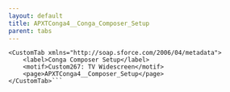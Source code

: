 ```yaml
---
layout: default
title: APXTConga4__Conga_Composer_Setup
parent: tabs
---
```


```<?xml version="1.0" encoding="UTF-8"?>
<CustomTab xmlns="http://soap.sforce.com/2006/04/metadata">
    <label>Conga Composer Setup</label>
    <motif>Custom267: TV Widescreen</motif>
    <page>APXTConga4__Composer_Setup</page>
</CustomTab>```
